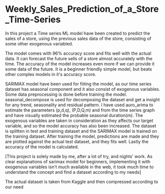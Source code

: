 # Weekly_Sales_Prediction_of_a_Store_Time-Series
In this project a Time series ML model have been created to predict the sales of a store, using the previous sales data of the store, consisting of some other exogenous variabled.

The model comes with 96% accuracy score and fits well with the actual data. It can forecast the future sells of a store almost accurately with the time. The accuracy of the model increases even more if we can provide it some data of the future. It is a beginner friendly simple model, but beats other complex models in it's accuracy score.

SARIMAX model have been used for fiiting the model, as our time series dataset has seasonal component and it also consist of exogenous variables. Some data preprocessing is done before training the model. seasonal_decompose is used for decomposing the dataset and get a insight for any trend, seasonality and residual pattern. I have used auro_arima to estimate the parameters (p,d,q), (P,D,Q,m) and from the time series graph and have visually estimated the probable seasonal duration(m). The exogenous variables are taken in consideration as they affects our target variable, and so the model accuracy has also been increased. The dataset is splitten in test and training dataset and the SARIMAX model is trained on the training dataset. After training the model, predictions are made and they are plotted against the actual test dataset, and they fits well. Lastly the accuracy of the model is calculated.   

[This project is solely made by me, after a lot of try, and nights' work. As clear explanations of sarimax model for beginners, implementing it with exogenous variables isn't much available in the web, it took much time to understand the concept and find a dataset according to my needs]

The actual dataset is taken from Kaggle and then compressed according to our need
[](https://www.kaggle.com/datasets/yasserh/walmart-dataset)
